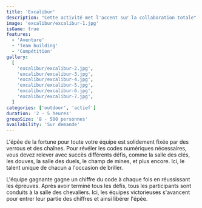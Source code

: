 ```yaml
---
title: 'Excalibur'
description: "Cette activité met l'accent sur la collaboration totale"
image: 'excalibur/excalibur-1.jpg'
isGame: true
features:
  - 'Aventure'
  - 'Team building'
  - 'Compétition'
gallery:
  [
    'excalibur/excalibur-2.jpg',
    'excalibur/excalibur-3.jpg',
    'excalibur/excalibur-4.jpg',
    'excalibur/excalibur-5.jpg',
    'excalibur/excalibur-6.jpg',
    'excalibur/excalibur-7.jpg',
  ]
categories: ['outdoor', 'actief']
duration: '2 - 5 heures'
groupSize: '8 - 500 personnes'
availability: 'Sur demande'
---
```


L'épée de la fortune pour toute votre équipe est solidement fixée par des verrous et des chaînes. Pour révéler les codes numériques nécessaires, vous devez relever avec succès différents défis, comme la salle des clés, les douves, la salle des duels, le champ de mines, et plus encore. Ici, le talent unique de chacun a l'occasion de briller.

L'équipe gagnante gagne un chiffre du code à chaque fois en réussissant les épreuves. Après avoir terminé tous les défis, tous les participants sont conduits à la salle des chevaliers. Ici, les équipes victorieuses s'avancent pour entrer leur partie des chiffres et ainsi libérer l'épée.

